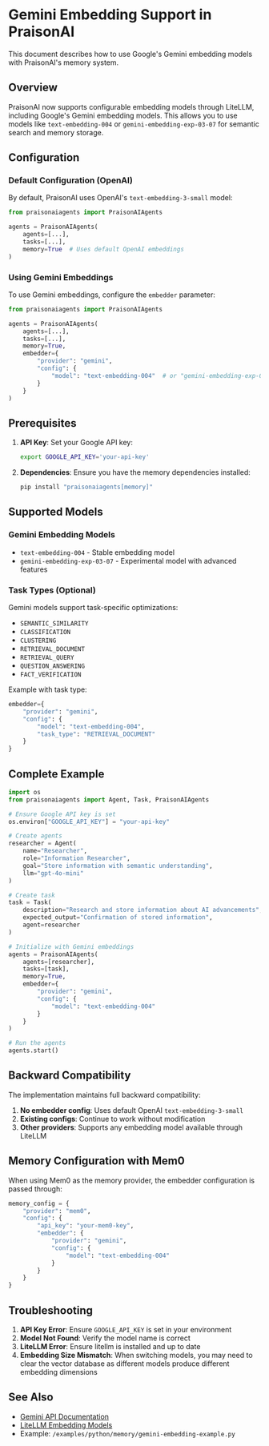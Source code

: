 # Gemini Embedding Support in PraisonAI

This document describes how to use Google's Gemini embedding models with PraisonAI's memory system.

## Overview

PraisonAI now supports configurable embedding models through LiteLLM, including Google's Gemini embedding models. This allows you to use models like `text-embedding-004` or `gemini-embedding-exp-03-07` for semantic search and memory storage.

## Configuration

### Default Configuration (OpenAI)

By default, PraisonAI uses OpenAI's `text-embedding-3-small` model:

```python
from praisonaiagents import PraisonAIAgents

agents = PraisonAIAgents(
    agents=[...],
    tasks=[...],
    memory=True  # Uses default OpenAI embeddings
)
```

### Using Gemini Embeddings

To use Gemini embeddings, configure the `embedder` parameter:

```python
from praisonaiagents import PraisonAIAgents

agents = PraisonAIAgents(
    agents=[...],
    tasks=[...],
    memory=True,
    embedder={
        "provider": "gemini",
        "config": {
            "model": "text-embedding-004"  # or "gemini-embedding-exp-03-07"
        }
    }
)
```

## Prerequisites

1. **API Key**: Set your Google API key:
   ```bash
   export GOOGLE_API_KEY='your-api-key'
   ```

2. **Dependencies**: Ensure you have the memory dependencies installed:
   ```bash
   pip install "praisonaiagents[memory]"
   ```

## Supported Models

### Gemini Embedding Models

- `text-embedding-004` - Stable embedding model
- `gemini-embedding-exp-03-07` - Experimental model with advanced features

### Task Types (Optional)

Gemini models support task-specific optimizations:
- `SEMANTIC_SIMILARITY`
- `CLASSIFICATION`
- `CLUSTERING`
- `RETRIEVAL_DOCUMENT`
- `RETRIEVAL_QUERY`
- `QUESTION_ANSWERING`
- `FACT_VERIFICATION`

Example with task type:
```python
embedder={
    "provider": "gemini",
    "config": {
        "model": "text-embedding-004",
        "task_type": "RETRIEVAL_DOCUMENT"
    }
}
```

## Complete Example

```python
import os
from praisonaiagents import Agent, Task, PraisonAIAgents

# Ensure Google API key is set
os.environ["GOOGLE_API_KEY"] = "your-api-key"

# Create agents
researcher = Agent(
    name="Researcher",
    role="Information Researcher",
    goal="Store information with semantic understanding",
    llm="gpt-4o-mini"
)

# Create task
task = Task(
    description="Research and store information about AI advancements",
    expected_output="Confirmation of stored information",
    agent=researcher
)

# Initialize with Gemini embeddings
agents = PraisonAIAgents(
    agents=[researcher],
    tasks=[task],
    memory=True,
    embedder={
        "provider": "gemini",
        "config": {
            "model": "text-embedding-004"
        }
    }
)

# Run the agents
agents.start()
```

## Backward Compatibility

The implementation maintains full backward compatibility:

1. **No embedder config**: Uses default OpenAI `text-embedding-3-small`
2. **Existing configs**: Continue to work without modification
3. **Other providers**: Supports any embedding model available through LiteLLM

## Memory Configuration with Mem0

When using Mem0 as the memory provider, the embedder configuration is passed through:

```python
memory_config = {
    "provider": "mem0",
    "config": {
        "api_key": "your-mem0-key",
        "embedder": {
            "provider": "gemini",
            "config": {
                "model": "text-embedding-004"
            }
        }
    }
}
```

## Troubleshooting

1. **API Key Error**: Ensure `GOOGLE_API_KEY` is set in your environment
2. **Model Not Found**: Verify the model name is correct
3. **LiteLLM Error**: Ensure litellm is installed and up to date
4. **Embedding Size Mismatch**: When switching models, you may need to clear the vector database as different models produce different embedding dimensions

## See Also

- [Gemini API Documentation](https://ai.google.dev/gemini-api/docs/embeddings)
- [LiteLLM Embedding Models](https://docs.litellm.ai/docs/embedding/supported_embedding)
- Example: `/examples/python/memory/gemini-embedding-example.py`